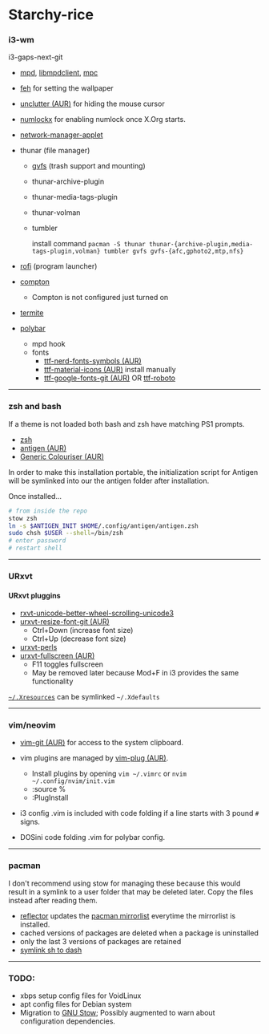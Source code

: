 # Starchy-rice
### i3-wm

i3-gaps-next-git

* [mpd](https://www.archlinux.org/packages/extra/x86_64/mpd/), [libmpdclient](https://www.archlinux.org/packages/extra/x86_64/libmpdclient/), [mpc](https://www.archlinux.org/packages/extra/x86_64/mpc/) 

* [feh](https://www.archlinux.org/packages/extra/x86_64/feh/) for setting the wallpaper

* [unclutter (AUR)](https://aur.archlinux.org/packages/unclutter-xfixes-git/) for hiding the mouse cursor

* [numlockx](https://wiki.archlinux.org/index.php/Activating_Numlock_on_Bootup#startx) for enabling numlock once X.Org starts.

* [network-manager-applet](https://www.archlinux.org/packages/extra/x86_64/network-manager-applet/)

* thunar (file manager)

  * [gvfs](https://www.archlinux.org/packages/extra/x86_64/gvfs/) (trash support and mounting)

  * thunar-archive-plugin

  * thunar-media-tags-plugin

  * thunar-volman

  * tumbler

    install command `pacman -S thunar thunar-{archive-plugin,media-tags-plugin,volman} tumbler gvfs gvfs-{afc,gphoto2,mtp,nfs}`

* [rofi](https://www.archlinux.org/packages/community/x86_64/rofi/) (program launcher)

* [compton](https://www.archlinux.org/packages/community/x86_64/compton/)

  * Compton is not configured just turned on

* [termite](https://wiki.archlinux.org/index.php/Termite)

* [polybar](https://aur.archlinux.org/packages/polybar-git)

  * mpd hook
  * fonts
    * [ttf-nerd-fonts-symbols (AUR)](https://aur.archlinux.org/packages/ttf-nerd-fonts-symbols/)
    * [ttf-material-icons (AUR)](https://aur.archlinux.org/packages/ttf-material-icons/) install manually
    * [ttf-google-fonts-git (AUR)](https://aur.archlinux.org/packages/ttf-google-fonts-git/) OR [ttf-roboto](https://www.archlinux.org/packages/community/any/ttf-roboto/)

---

### zsh and bash
If a theme is not loaded both bash and zsh have matching PS1 prompts.

* [zsh](https://www.archlinux.org/packages/extra/x86_64/zsh/)
* [antigen (AUR)](https://aur.archlinux.org/packages/antigen-git)
* [Generic Colouriser (AUR)](https://aur.archlinux.org/packages/grc/)

In order to make this installation portable, the initialization script for Antigen will be symlinked into our the antigen folder after installation.

Once installed...

```sh
# from inside the repo
stow zsh
ln -s $ANTIGEN_INIT $HOME/.config/antigen/antigen.zsh
sudo chsh $USER --shell=/bin/zsh
# enter password
# restart shell
```

---

### URxvt
#### URxvt pluggins 
* [rxvt-unicode-better-wheel-scrolling-unicode3](https://aur.archlinux.org/packages/rxvt-unicode-better-wheel-scrolling-unicode3/)
* [urxvt-resize-font-git (AUR)](https://aur.archlinux.org/packages/urxvt-resize-font-git/)
    - Ctrl+Down (increase font size)
    - Ctrl+Up   (decrease font size)
* [urxvt-perls](https://www.archlinux.org/packages/community/any/urxvt-perls/)
* [urxvt-fullscreen (AUR)](https://aur.archlinux.org/packages/urxvt-fullscreen/)
    - F11 toggles fullscreen
    - May be removed later because Mod+F in i3 provides the same functionality

[`~/.Xresources`](https://wiki.archlinux.org/index.php/x_resources) can be symlinked `~/.Xdefaults`

---

### vim/neovim

* [vim-git (AUR)](https://aur.archlinux.org/packages/vim-git/) for access to the system clipboard.
* vim plugins are managed by [vim-plug (AUR)](https://aur.archlinux.org/packages/vim-plug/).
  
    * Install plugins by opening `vim ~/.vimrc` or `nvim ~/.config/nvim/init.vim`
    * :source %
    * :PlugInstall

* i3 config .vim is included with code folding if a line starts with 3 pound `#` signs.
* DOSini code folding .vim for polybar config.

---

### pacman
I don't recommend using stow for managing these because this would result in a symlink to a user folder that may be deleted later. Copy the files instead after reading them.

* [reflector](https://www.archlinux.org/packages/community/any/reflector/) updates the [pacman mirrorlist](
  https://www.archlinux.org/packages/core/any/pacman-mirrorlist/) everytime the mirrorlist is installed.
* cached versions of packages are deleted when a package is uninstalled
* only the last 3 versions of packages are retained
* [symlink sh to dash](https://wiki.archlinux.org/index.php/Dash#Relinking_.2Fbin.2Fsh)

---

### TODO:

* xbps setup config files for VoidLinux
* apt config files for Debian system
* Migration to [GNU Stow](https://www.gnu.org/software/stow/); Possibly augmented to warn about configuration dependencies.

